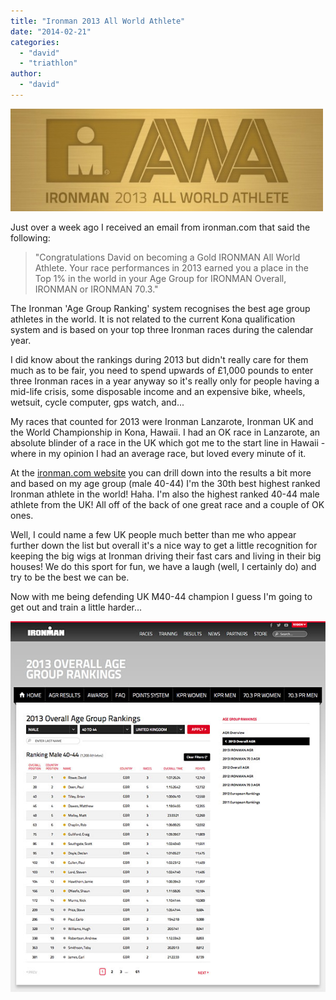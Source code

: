 ```yaml
---
title: "Ironman 2013 All World Athlete"
date: "2014-02-21"
categories: 
  - "david"
  - "triathlon"
author: 
  - "david"
---
```


![ironman-awa-gold](/images/2014/ironman-awa-gold.jpg)

Just over a week ago I received an email from ironman.com that said the following:

> "Congratulations David on becoming a Gold IRONMAN All World Athlete. Your race performances in 2013 earned you a place in the Top 1% in the world in your Age Group for IRONMAN Overall, IRONMAN or IRONMAN 70.3."

The Ironman 'Age Group Ranking' system recognises the best age group athletes in the world. It is not related to the current Kona qualification system and is based on your top three Ironman races during the calendar year.

I did know about the rankings during 2013 but didn't really care for them much as to be fair, you need to spend upwards of &pound;1,000 pounds to enter three Ironman races in a year anyway so it's really only for people having a mid-life crisis, some disposable income and an expensive bike, wheels, wetsuit, cycle computer, gps watch, and...

My races that counted for 2013 were Ironman Lanzarote, Ironman UK and the World Championship in Kona, Hawaii. I had an OK race in Lanzarote, an absolute blinder of a race in the UK which got me to the start line in Hawaii - where in my opinion I had an average race, but loved every minute of it.

At the [ironman.com website](www.ironman.com/triathlon/triathlon-rankings/agr-overview.aspx) you can drill down into the results a bit more and based on my age group (male 40-44) I'm the 30th best highest ranked Ironman athlete in the world! Haha. I'm also the highest ranked 40-44 male athlete from the UK! All off of the back of one great race and a couple of OK ones.

Well, I could name a few UK people much better than me who appear further down the list but overall it's a nice way to get a little recognition for keeping the big wigs at Ironman driving their fast cars and living in their big houses! We do this sport for fun, we have a laugh (well, I certainly do) and try to be the best we can be.

Now with me being defending UK M40-44 champion I guess I'm going to get out and train a little harder...

![2013-M40-44-AGR-UK](/images/2014/2013-M40-44-AGR-UK.jpg)
